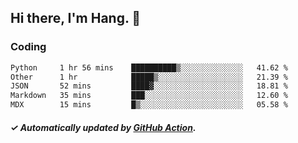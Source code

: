 ## Hi there, I'm Hang. 👋

### Coding

<!--START_SECTION:waka-->

```txt
Python     1 hr 56 mins    ██████████▒░░░░░░░░░░░░░░   41.62 %
Other      1 hr            █████▒░░░░░░░░░░░░░░░░░░░   21.39 %
JSON       52 mins         ████▓░░░░░░░░░░░░░░░░░░░░   18.81 %
Markdown   35 mins         ███░░░░░░░░░░░░░░░░░░░░░░   12.60 %
MDX        15 mins         █▒░░░░░░░░░░░░░░░░░░░░░░░   05.58 %
```

<!--END_SECTION:waka-->

##### ✓ Automatically updated by [GitHub Action](https://github.com/huhuhang/huhuhang/actions).
